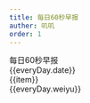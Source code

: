 ```yaml
---
title: 每日60秒早报
auther: 叽叽
order: 1
---
```


<script setup>
import { ref, onMounted } from 'vue';
let everyDay = ref('')

// 获取一言
async function fetch60S() {
  const response = await fetch('https://v2.alapi.cn/api/zaobao?format=json&token=0QnmJafXsmZ0jvRb')
  const {data:res}= await response.json()
  everyDay.value = res
  // console.log(everyDay.value)
}
fetch60S()
</script>

<div :class="$style.title">每日60秒早报</div>
<div :class="$style.date">{{everyDay.date}}</div>

<div :class="$style.everyDay">
  <div :class="$style.item" v-for="(item,index) in everyDay.news">
    {{item}}
  </div>
</div>
<div :class="$style.weiyu">{{everyDay.weiyu}}</div>

<style module>
  .title{
    color:var(--vp-c-brand);
    text-align:center;
    font-size:28px;
    margin-bottom:10px;
  }
  .date{
    color:#666;
    text-align:center;
    font-size:24px;
    margin-bottom:20px;
  }
  .weiyu{
      color:var(--vp-c-brand);
      font-size:22px;
      margin-top:10px;
  }
.item{
margin-bottom:10px;
}
</style>
